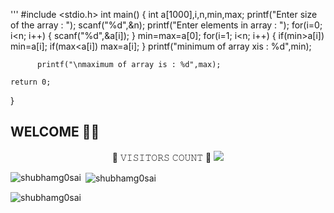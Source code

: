 '''
#include <stdio.h>
int main()
{
    int a[1000],i,n,min,max;
    printf("Enter size of the array : ");
    scanf("%d",&n);
    printf("Enter elements in array : ");
    for(i=0; i<n; i++) 
    {
        scanf("%d",&a[i]);
    }
    min=max=a[0];
    for(i=1; i<n; i++)
    {
         if(min>a[i])
          min=a[i];
           if(max<a[i])
            max=a[i];
    }
     printf("minimum of array xis : %d",min);

          printf("\nmaximum of array is : %d",max);

    return 0;

}


##  WELCOME 🤗😊


<p><center> 
📌 𝚅𝙸𝚂𝙸𝚃𝙾𝚁𝚂 𝙲𝙾𝚄𝙽𝚃 📌
 <img src="https://profile-counter.glitch.me/freeCodeCamp/count.svg" />
</p></center>

<p><img align="left" src="https://github-readme-stats.vercel.app/api/top-langs?username=shubhamg0sai&show_icons=true&locale=en&layout=compact" alt="shubhamg0sai" /></p>

<p>&nbsp;<img align="center" src="https://github-readme-stats.vercel.app/api?username=shubhamg0sai&show_icons=true&locale=en" alt="shubhamg0sai" /></p>

<p><img align="center" src="https://github-readme-streak-stats.herokuapp.com/?user=shubhamg0sai&" alt="shubhamg0sai" /></p>

